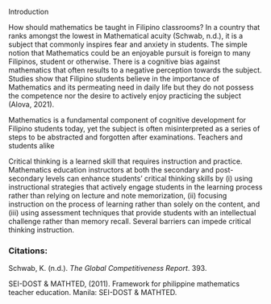 Introduction

How should mathematics be taught in Filipino classrooms? In a country that ranks amongst the lowest in Mathematical acuity (Schwab, n.d.), it is a subject that commonly inspires fear and anxiety in students. The simple notion that Mathematics could be an enjoyable pursuit is foreign to many Filipinos, student or otherwise. There is a cognitive bias against mathematics that often results to a negative perception towards the subject. Studies show that Filipino students believe in the importance of Mathematics and its permeating need in daily life but they do not possess the competence nor the desire to actively enjoy practicing the subject (Alova, 2021).

Mathematics is a fundamental component of cognitive development for Filipino students today, yet the subject is often misinterpreted as a series of steps to be abstracted and forgotten after examinations. Teachers and students alike

Critical thinking is a learned skill that requires instruction and practice. Mathematics education instructors at both the secondary and post-secondary levels can enhance students’ critical thinking skills by (i) using instructional strategies that actively engage students in the learning process rather than relying on lecture and note memorization, (ii) focusing instruction on the process of learning rather than solely on the content, and (iii) using assessment techniques that provide students with an intellectual challenge rather than memory recall. Several barriers can impede critical thinking instruction.




### Citations:
Schwab, K. (n.d.). _The Global Competitiveness Report_. 393.

SEI-DOST & MATHTED, (2011). Framework for philippine mathematics teacher education. Manila: SEI-DOST & MATHTED.
